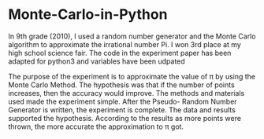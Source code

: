 # Monte-Carlo-in-Python
In 9th grade (2010), I used a random number generator and the Monte Carlo algorithm to approximate the irrational number Pi. 
I won 3rd place at my high school science fair.
The code in the experiment paper has been adapted for python3 and variables have been udpated

The purpose of the experiment is to approximate the value of π by using the Monte Carlo Method. The hypothesis was that if the number of points increases, then the accuracy would improve. The methods and materials used made the experiment simple. After the Pseudo- Random Number Generator is written, the experiment is complete. The data and results supported the hypothesis. According to the results as more points were thrown, the more accurate the approximation to π got.
